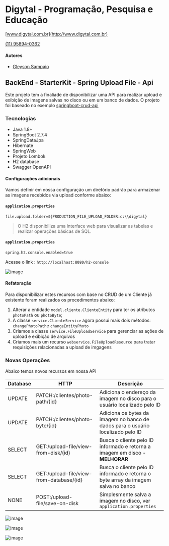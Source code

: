 # Digytal - Programação, Pesquisa e Educação
[www.digytal.com.br](http://www.digytal.com.br)

[(11) 95894-0362](https://api.whatsapp.com/send?phone=5511958940362)

#### Autores
- [Gleyson Sampaio](https://github.com/glysns)

## BackEnd - StarterKit - Spring Upload File - Api

Este projeto tem a finaliade de disponibilizar uma API para realizar upload e exibição de imagens salvas no disco ou em um banco de dados. O projeto foi baseado no exemplo [springboot-crud-api](https://github.com/glysns/backend-stater-kit/tree/main/spring/springboot-crud-api)

### Tecnologias

* Java 1.8+
* SpringBoot 2.7.4
* SpringDataJpa
* Hibernate
* SpringWeb
* Projeto Lombok
* H2 database
* Swagger OpenAPI


#### Configurações adicionais

Vamos definir em nossa configuração um diretório padrão para armazenar as imagens recebidos via upload conforme abaixo:

#### **`application.properties`**
```shell
file.upload.folder=${PRODUCTION_FILE_UPLOAD_FOLDER:c:\\digytal}
```

> O H2 disponibiliza uma interface web para visualizar as tabelas e realizar operações básicas de SQL.

#### **`application.properties`**
```shell
spring.h2.console.enabled=true
```

Acesse o link : `http://localhost:8080/h2-console`

![image](https://github.com/glysns/backend-stater-kit/blob/main/spring/springboot-crud-api/src/main/resources/img/h2-login.png)


#### Refatoração

Para disponibilizar estes recursos com base no CRUD de um Cliente já existente foram realizados os procedimentos abaixo:

1. Alterar a entidade `model.cliente.ClienteEntity` para ter os atributos `photoPath` ou `photoByte`;
2. A classe `service.ClienteService` agora possui mais dois métodos: `changePhotoPath`e `changeEntityPhoto`
3. Criamos a classe `service.FileUploadService` para gerenciar as ações de upload e exibição de arquivos
4. Criamos mais um recurso `webservice.FileUploadResource` para tratar requisições relacionadas a upload de imgagens  


### Novas Operações

Abaixo temos novos recursos em nossa API

| Database | HTTP                  | Descrição                                                  |
|----------|-----------------------|------------------------------------------------------------|
| UPDATE   | PATCH:/clientes/photo-path/{id}| Adiciona o endereço da imagem no disco para o usuário localizado pelo ID|
| UPDATE   | PATCH:/clientes/photo-byte/{id}         | Adiciona os bytes da imagem no banco de dados para o usuário localizado pelo ID|
| SELECT   | GET:/upload-file/view-from-disk/{id}    | Busca o cliente pelo ID informado e retorna a imagem em disco - **MELHORAR**|
| SELECT   | GET:/upload-file/view-from-database/{id}    | Busca o cliente pelo ID informado e retorna o byte array da imagem salva no banco|
| NONE     | POST:/upload-file/save-on-disk    | Simplesmente salva a imagem no disco, ver `application.properties` |


![image](https://github.com/glysns/backend-stater-kit/blob/main/spring/springboot-crud-api/src/main/resources/img/swagger-cliente-photo.png)

![image](https://github.com/glysns/backend-stater-kit/blob/main/spring/springboot-crud-api/src/main/resources/img/img_path.png)

![image](https://github.com/glysns/backend-stater-kit/blob/main/spring/springboot-crud-api/src/main/resources/img/img_byte.png)



